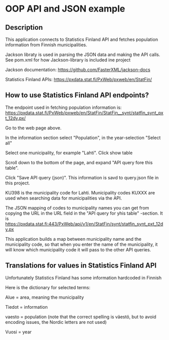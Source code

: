 # OOP API and JSON example

## Description

This application connects to Statistics Finland API and fetches population information from Finnish municipalities.

Jackson libraty is used in parsing the JSON data and making the API calls. See pom.xml for how Jackson-library is included ine project

Jackson documentation: https://github.com/FasterXML/jackson-docs

Statistics Finland APIs: https://pxdata.stat.fi/PxWeb/pxweb/en/StatFin/


## How to use Statistics Finland API endpoints?

The endpoint used in fetching population information is: https://pxdata.stat.fi/PxWeb/pxweb/en/StatFin/StatFin__synt/statfin_synt_pxt_12dy.px/

Go to the web page above.

In the information section select "Population", in the year-selection "Select all"

Select one municipality, for example "Lahti". Click show table

Scroll down to the bottom of the page, and expand "API query fore this table". 

Click "Save API query (json)". This information is savd to query.json file in this project.

KU398 is the municipality code for Lahti. Municipality codes KUXXX are used when searching data for municipalities via the API.

The JSON mapping of codes to municipality names you can get from copying the URL in the URL field in the "API query for yhis table" -section. It is https://pxdata.stat.fi:443/PxWeb/api/v1/en/StatFin/synt/statfin_synt_pxt_12dy.px


This application builds a map between municipality name and the municipality code, so that when you enter the name of the municipality, it will know which municipality code it will pass to the other API queries.


## Translations for values in Statistics Finland API

Unfortunately Statistics Finland has some information hardcoded in Finnish

Here is the dictionary for selected terms:

Alue = area, meaning the municipality

Tiedot = information

vaesto =  population (note that the correct spelling is väestö, but to avoid encoding issues, the Nordic letters are not used) 

Vuosi = year






